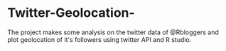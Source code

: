 # Twitter-Geolocation-
The project makes some analysis on the twitter data of @Rbloggers and plot geolocation of it's followers using twitter API and R studio.
